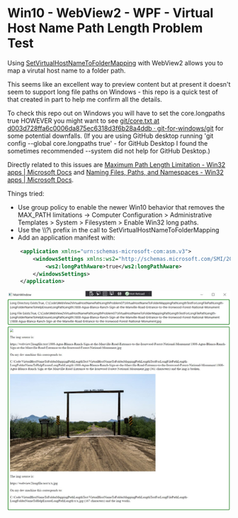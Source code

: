 # Win10 - WebView2 - WPF - Virtual Host Name Path Length Problem Test

Using [SetVirtualHostNameToFolderMapping](https://docs.microsoft.com/en-us/dotnet/api/microsoft.web.webview2.core.corewebview2.setvirtualhostnametofoldermapping?view=webview2-dotnet-1.0.864.35) with WebView2 allows you to map a virutal host name to a folder path.

This seems like an excellent way to preview content but at present it doesn't seem to support long file paths on Windows - this repo is a quick test of that created in part to help me confirm all the details.

To check this repo out on Windows you will have to set the core.longpaths true HOWEVER you might want to see [git/core.txt at d003d728ffa6c0006da875ec6318d3f6b28a4ddb · git-for-windows/git](https://github.com/git-for-windows/git/blob/d003d728ffa6c0006da875ec6318d3f6b28a4ddb/Documentation/config/core.txt#L560-L565) for some potential downfalls. (If you are using GitHub desktop running 'git config --global core.longpaths true' - for GitHub Desktop I found the sometimes recommended --system did not help for GitHub Desktop.)

Directly related to this issues are [Maximum Path Length Limitation - Win32 apps | Microsoft Docs](https://docs.microsoft.com/en-us/windows/win32/fileio/maximum-file-path-limitation?tabs=cmd) and [Naming Files, Paths, and Namespaces - Win32 apps | Microsoft Docs](https://docs.microsoft.com/en-us/windows/win32/fileio/naming-a-file?redirectedfrom=MSDN#maxpath).

Things tried:
 - Use group policy to enable the newer Win10 behavior that removes the MAX_PATH limitations -> Computer Configuration > Administrative Templates > System > Filesystem > Enable Win32 long paths.
 - Use the \\\\?\\ prefix in the call to SetVirtualHostNameToFolderMapping
 - Add an application manifest with:

```xml
    <application xmlns="urn:schemas-microsoft-com:asm.v3">
        <windowsSettings xmlns:ws2="http://schemas.microsoft.com/SMI/2016/WindowsSettings">
            <ws2:longPathAware>true</ws2:longPathAware>
        </windowsSettings>
    </application>
```

![Broken Img with long VirtualHostNAmePath](ScreenSnipShowingBrokenImage.JPG)
